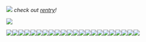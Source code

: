 ![](https://64.media.tumblr.com/f2e3abdff50f85149925ddae62255ed4/b9dd6f9330c4a16f-30/s250x400/4f46987ed4a24ac93103554b24922dddc451dff9.gifv) 
*check out [rentry](https://rentry.co/hyruleans/)!*

![](https://64.media.tumblr.com/9450765e9b44d4f9a6e93ccf8ccdff61/2dccbf50757330c8-b9/s400x600/421c6b41413622c32630ebff12f603f79196e40f.gifv)

![](https://64.media.tumblr.com/b246f005fa3905032e868b670ab9e416/a95357d003b1c035-53/s100x200/dcf83728a84711d82d8b42942ed2f89a145b5898.pnj)![](https://64.media.tumblr.com/cf135c0db10c1ab49b8a573b63824824/faa09d870acece93-37/s100x200/87495ec24409f5be87dae15c45b9fed0352d493a.gifv)![](https://images-wixmp-ed30a86b8c4ca887773594c2.wixmp.com/f/ad9b0ccd-a11a-44e0-9904-ed2cbd6e0ceb/dby2aru-157f05b1-be57-4952-b349-f768451d4c31.png?token=eyJ0eXAiOiJKV1QiLCJhbGciOiJIUzI1NiJ9.eyJzdWIiOiJ1cm46YXBwOjdlMGQxODg5ODIyNjQzNzNhNWYwZDQxNWVhMGQyNmUwIiwiaXNzIjoidXJuOmFwcDo3ZTBkMTg4OTgyMjY0MzczYTVmMGQ0MTVlYTBkMjZlMCIsIm9iaiI6W1t7InBhdGgiOiJcL2ZcL2FkOWIwY2NkLWExMWEtNDRlMC05OTA0LWVkMmNiZDZlMGNlYlwvZGJ5MmFydS0xNTdmMDViMS1iZTU3LTQ5NTItYjM0OS1mNzY4NDUxZDRjMzEucG5nIn1dXSwiYXVkIjpbInVybjpzZXJ2aWNlOmZpbGUuZG93bmxvYWQiXX0.T23klAKxPyXALbHG7FGKCxHRRuFr2z6QiRZ22e3WsA8)![](https://64.media.tumblr.com/c0dffde026a781907c46f5bc3562d4c9/6d8790613ca0d327-8c/s100x200/df3825522fcd394de03e6a24756db56230c2a55f.pnj)![](https://64.media.tumblr.com/1ec32be0117e9cf780ad33dcac9a9248/473928ea48888009-f3/s100x200/25522e1ec76c6628fb43d2de0e2ca7f1c989f7be.jpg)![](https://64.media.tumblr.com/a6ce0d4cb942375143e6453d78fef2f5/79d8b316934d24c3-e8/s100x200/b9339ea21bf844bee780d6fabc467e98da937115.pnj)![](https://64.media.tumblr.com/5d084cf80054b94b1380730d0ba960a2/79d8b316934d24c3-51/s100x200/b88501c78d12b5d18066a30d4c5cd17d7b2975c4.gifv)![](https://64.media.tumblr.com/39a94a8e906e351e71232baac48b5707/0a314c1722fc4072-a9/s100x200/56af5c99a3bd7458d7157f19ff6f6ab5c7d420e9.gifv)![](https://64.media.tumblr.com/13d261e20e9fb84c5d9e2881478098fc/3bf62ad8d20f8b2a-02/s100x200/14b6c022696894fbb270a0f51bd86dfafb14abaa.gifv)![](https://64.media.tumblr.com/49d942d916bd0deed7a5ed1a7b4fe1d9/3bf62ad8d20f8b2a-4e/s100x200/f2fc5bfe0ec035cda2785293df48caee29215f44.gifv)![](https://64.media.tumblr.com/71c6efc0ae42f01ae2b796cd286042a1/5e5d02f1f6821b09-0f/s100x200/fcb1aa1184d2f2b4a98d63d5034e4ec6320bdc1a.gifv)![](https://64.media.tumblr.com/5d6e5db1972d10fb7d4707c72ead9dd0/e5e999bb453b6265-1e/s100x200/a36e9490870cc4b6107214ab83a822d376f4ef83.gifv)![](https://64.media.tumblr.com/f72047047408bdfe1d67e65d40067fb5/c726874990cfaad1-33/s100x200/a62f74c9add10bc9c981f1f5418840850b74513f.gifv)![](https://64.media.tumblr.com/c0ca42ef8e6da63b9fb013d96cffc484/d668936e8f9a3d52-fd/s100x200/6d3b962e30d478eb3e3df048745874bd6dee81d9.pnj)![](https://64.media.tumblr.com/b20e4517bc51f9cef1a0271e8e25063d/d668936e8f9a3d52-72/s250x400/735f58339493442d056779ca7b3325627577a5ae.pnj)![](https://64.media.tumblr.com/94501f9054c369ccfccaa6e410ce3e1e/d668936e8f9a3d52-95/s100x200/45b27774b21407ada91df33de113e722ba4209ea.pnj)![](https://64.media.tumblr.com/58b311e04d42406228a5d21ede67b2f3/88ea3eeb73f3d5c4-a6/s100x200/c2821b6b2ccc3670d0642ba94a871d43f683995b.jpg)![](https://64.media.tumblr.com/b0b8182e3216c710e5c4d2251201af49/b3d83bbf44993478-9a/s100x200/00f5774708742ebfeed9ea6b5498f3f67d31b173.gifv)![](https://64.media.tumblr.com/78796586b6de971c41d876685833f7d5/d22458902aa4b3ef-75/s250x400/d244625b6fe4d8f6cb4fed90276ddfbab8cf9be9.pnj)![](https://i.postimg.cc/PqydLgnk/IMG-0008.gif)![](https://i.postimg.cc/yNM28nkz/IMG_3810.gif)![](https://wilardo.crd.co/assets/images/gallery13/da22db92_original.png?v=f32c5ae3)
